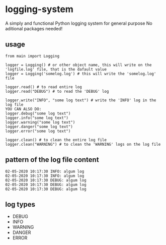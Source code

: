 # logging-system
A simply and functional Python logging system for general purpose
No aditional packages needed!

## usage
```
from main import Logging

logger = Logging() # or other object name, this will write on the 'logfile.log' file, that is the dafault value
logger = Logging('somelog.log') # this will write the 'somelog.log' file

logger.read() # to read entire log
logger.read("DEBUG") # to read the 'DEBUG' log

logger.write("INFO", "some log text") # write the 'INFO' log in the log file
YOU CAN ALSO DO:
logger.debug("some log text")
logger.info("some log text")
logger.warning("some log text")
logger.danger("some log text")
logger.error("some log text")

logger.clean() # to clean the entire log file
logger.clean("WARNING") # to clean the 'WARNING' logs on the log file
```

## pattern of the log file content
```
02-05-2020 10:17:30 INFO: algum log
02-05-2020 10:17:30 INFO: algum log
02-05-2020 10:17:30 DEBUG: algum log
02-05-2020 10:17:30 DEBUG: algum log
02-05-2020 10:17:30 DEBUG: algum log
```

## log types
* DEBUG
* INFO
* WARNING
* DANGER
* ERROR

